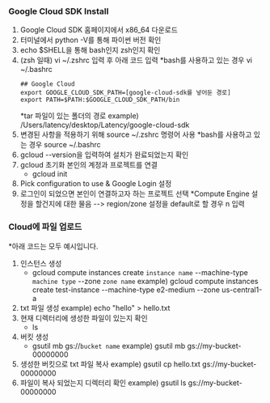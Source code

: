 
### Google Cloud SDK Install

1. Google Cloud SDK 홈페이지에서 x86_64 다운로드
2. 터미널에서 python -V를 통해 파이썬 버전 확인
3. echo $SHELL을 통해 bash인지 zsh인지 확인
4. (zsh 일때) vi ~/.zshrc 입력 후 아래 코드 입력
	*bash를 사용하고 있는 경우 vi ~/.bashrc
	```
	## Google Cloud
	export GOOGLE_CLOUD_SDK_PATH=[google-cloud-sdk를 넣어둔 경로]
	export PATH=$PATH:$GOOGLE_CLOUD_SDK_PATH/bin
	```
	*tar 파일이 있는 폴더의 경로
	example) /Users/latency/desktop/Latency/google-cloud-sdk
5. 변경된 사항을 적용하기 위해 source ~/.zshrc 명령어 사용
	*bash를 사용하고 있는 경우 source ~/.bashrc
6. gcloud --version을 입력하여 설치가 완료되었는지 확인
7. gcloud 초기화
	본인의 계정과 프로젝트를 연결
	- gcloud init
8. Pick configuration to use & Google Login 설정
9. 로그인이 되었으면 본인이 연결하고자 하는 프로젝트 선택
	*Compute Engine 설정을 할건지에 대한 물음
	--> region/zone 설정을 default로 할 경우 n 입력

### Cloud에 파일 업로드

*아래 코드는 모두 예시입니다.
1. 인스턴스 생성
	- gcloud compute instances create `instance name` --machine-type `machine type` --zone `zone name`
	example) gcloud compute instances create test-instance --machine-type e2-medium --zone us-central1-a
2. txt 파일 생성
	example) echo "hello" > hello.txt
3. 현재 디렉터리에 생성한 파일이 있는지 확인
	- ls
4. 버킷 생성
	- gsutil mb gs://`bucket name`
	example) gsutil mb gs://my-bucket-00000000
5. 생성한 버킷으로 txt 파일 복사
	example) gsutil cp hello.txt gs://my-bucket-00000000
6. 파일이 복사 되었는지 디렉터리 확인
	example) gsutil ls gs://my-bucket-00000000